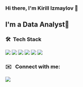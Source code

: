 ### Hi there, I'm Kirill Izmaylov 👋

## I'm a Data Analyst🔭

### 🛠 &nbsp;Tech Stack
<img src="https://img.shields.io/badge/python-darkslategray?style=for-the-badge&logo=python&logoColor=gold" /> <img src="https://img.shields.io/badge/SQL-darkslategray?style=for-the-badge&logo=postgresql&logoColor=blue" /> <img src="https://img.shields.io/badge/excel-darkslategray?style=for-the-badge&logo=microsoftexcel&logoColor=green" /> <img src="https://img.shields.io/badge/power bi-darkslategray?style=for-the-badge&logo=powerbi&logoColor=yellow" /> <img src="https://img.shields.io/badge/markdown-darkslategray?style=for-the-badge&logo=markdown&logoColor=red" />  <img src="https://img.shields.io/badge/git hub-darkslategray?style=for-the-badge&logo=git&logoColor=white" />

### ✉️ &nbsp; Connect with me:
<img src="https://img.shields.io/badge/telegram : @KKIzmaylov-darkslategray?style=for-the-badge&logo=telegram&logoColor=blue" /> 




<!--
**KeepItRILL/KeepItRILL** is a ✨ _special_ ✨ repository because its `README.md` (this file) appears on your GitHub profile.

Here are some ideas to get you started:

- 🔭 I’m currently working on ...
- 🌱 I’m currently learning ...
- 👯 I’m looking to collaborate on ...
- 🤔 I’m looking for help with ...
- 💬 Ask me about ...
- 📫 How to reach me: ...
- 😄 Pronouns: ...
- ⚡ Fun fact: ...
-->
